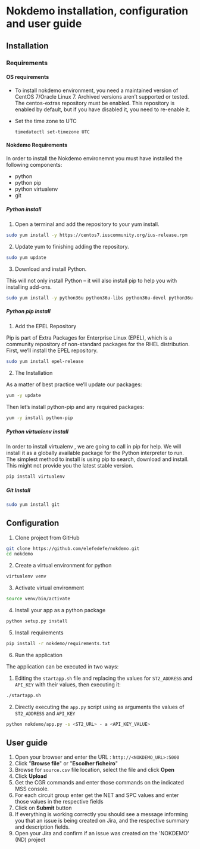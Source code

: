 # Nokdemo installation, configuration and user guide

## Installation

### Requirements

#### OS requirements

* To install nokdemo environment, you need a maintained version of CentOS 7/Oracle Linux 7. Archived versions aren’t supported or tested. The centos-extras repository must be enabled. This repository is enabled by default, but if you have disabled it, you need to re-enable it.
* Set the time zone to UTC

    `timedatectl set-timezone UTC`

#### Nokdemo Requirements

In order to install the Nokdemo environemnt you must have installed the following components:

* python
* python pip
* python virtualenv
* git

##### Python install

1. Open a terminal and add the repository to your yum install.

```bash
sudo yum install -y https://centos7.iuscommunity.org/ius-release.rpm
```

2. Update yum to finishing adding the repository.

```bash
sudo yum update
```

3. Download and install Python.

This will not only install Python – it will also install pip to help you with installing add-ons.

```bash
sudo yum install -y python36u python36u-libs python36u-devel python36u-pip
```

##### Python pip install

1. Add the EPEL Repository

Pip is part of Extra Packages for Enterprise Linux (EPEL), which is a community repository of non-standard packages for the RHEL distribution. First, we’ll install the EPEL repository.

```bash
sudo yum install epel-release
```

2. The Installation

As a matter of best practice we’ll update our packages:

```bash
yum -y update
```

Then let’s install python-pip and any required packages:

```bash
yum -y install python-pip
```

##### Python virtualenv install

In order to install virtualenv , we are going to call in pip for help. We will install it as a globally available package for the Python interpreter to run.
The simplest method to install is using pip to search, download and install. This might not provide you the latest stable version.

```bash
pip install virtualenv
```

##### Git Install

```bash
sudo yum install git
```

## Configuration

1. Clone project from GitHub

```bash
git clone https://github.com/elefedefe/nokdemo.git
cd nokdemo
```

2. Create a virtual environment for python

```bash
virtualenv venv
```

3. Activate virtual environment

```bash
source venv/bin/activate
```

4. Install your app as a python package

```bash
python setup.py install
```

5. Install requirements

```bash
pip install -r nokdemo/requirements.txt
```

6. Run the application

The application can be executed in two ways:

1. Editing the `startapp.sh` file and replacing the values for `ST2_ADDRESS` and `API_KEY` with their values, then executing it:

```bash
./startapp.sh
```

2. Directly executing the `app.py` script using as arguments the values of `ST2_ADDRESS` and `API_KEY`

```bash
python nokdemo/app.py -s <ST2_URL> - a <API_KEY_VALUE>
```

## User guide

1. Open your browser and enter the URL : `http://<NOKDEMO_URL>:5000`
2. Click "**Browse file**" or "**Escolher ficheiro**"
3. Browse for `source.csv` file location, select the file and click **Open**
4. Click **Upload**
5. Get the CGR commands and enter those commands on the indicated MSS console.
6. For each circuit group enter get the NET and SPC values and enter those values in the respective fields
7. Click on **Submit** button
8. If everything is working correctly you should see a message informing you that an issue is being created on Jira, and the respective summary and description fields.
9. Open your Jira and confirm if an issue was created on the 'NOKDEMO' (ND) project
